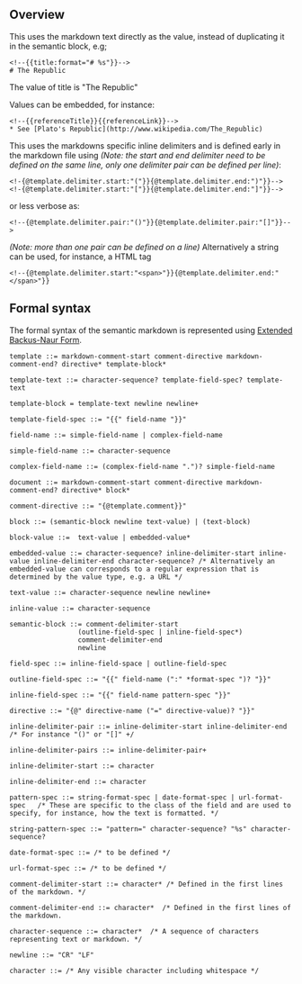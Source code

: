 ## Overview



This uses the markdown text directly as the value, instead of duplicating it in the semantic block, e.g;

    <!--{{title:format="# %s"}}-->
    # The Republic

The value of title is "The Republic"

Values can be embedded, for instance:

    <!--{{referenceTitle}}{{referenceLink}}-->
    * See [Plato's Republic](http://www.wikipedia.com/The_Republic)

This uses the markdowns specific inline delimiters and is defined early in the markdown file
using *(Note: the start and end delimiter need to be defined on the same line, only one delimiter pair can be defined per line)*:

    <!-{@template.delimiter.start:"("}}{@template.delimiter.end:")"}}-->
    <!-{@template.delimiter.start:"["}}{@template.delimiter.end:"]"}}-->

or less verbose as:

    <!--{@template.delimiter.pair:"()"}}{@template.delimiter.pair:"[]"}}-->

*(Note: more than one pair can be defined on a line)*
Alternatively a string can be used, for instance, a HTML tag

    <!--{@template.delimiter.start:"<span>"}}{@template.delimiter.end:"</span>"}}


## Formal syntax

 The formal syntax of the semantic markdown is represented using [Extended Backus-Naur Form](https://www.w3.org/TR/REC-xml/#sec-notation).

    template ::= markdown-comment-start comment-directive markdown-comment-end? directive* template-block*

    template-text ::= character-sequence? template-field-spec? template-text

    template-block = template-text newline newline+

    template-field-spec ::= "{{" field-name "}}"

    field-name ::= simple-field-name | complex-field-name

    simple-field-name ::= character-sequence

    complex-field-name ::= (complex-field-name ".")? simple-field-name  

    document ::= markdown-comment-start comment-directive markdown-comment-end? directive* block*

    comment-directive ::= "{@template.comment}}"

    block ::= (semantic-block newline text-value) | (text-block)

    block-value ::=  text-value | embedded-value*

    embedded-value ::= character-sequence? inline-delimiter-start inline-value inline-delimiter-end character-sequence? /* Alternatively an embedded-value can corresponds to a regular expression that is determined by the value type, e.g. a URL */

    text-value ::= character-sequence newline newline+

    inline-value ::= character-sequence

    semantic-block ::= comment-delimiter-start
                     (outline-field-spec | inline-field-spec*)
                     comment-delimiter-end
                     newline

    field-spec ::= inline-field-space | outline-field-spec

    outline-field-spec ::= "{{" field-name (":" *format-spec ")? "}}"

    inline-field-spec ::= "{{" field-name pattern-spec "}}"

    directive ::= "{@" directive-name ("=" directive-value)? "}}"

    inline-delimiter-pair ::= inline-delimiter-start inline-delimiter-end /* For instance "()" or "[]" +/

    inline-delimiter-pairs ::= inline-delimiter-pair+

    inline-delimiter-start ::= character

    inline-delimiter-end ::= character

    pattern-spec ::= string-format-spec | date-format-spec | url-format-spec   /* These are specific to the class of the field and are used to specify, for instance, how the text is formatted. */

    string-pattern-spec ::= "pattern=" character-sequence? "%s" character-sequence?

    date-format-spec ::= /* to be defined */

    url-format-spec ::= /* to be defined */

    comment-delimiter-start ::= character* /* Defined in the first lines of the markdown. */

    comment-delimiter-end ::= character*  /* Defined in the first lines of the markdown.

    character-sequence ::= character*  /* A sequence of characters representing text or markdown. */

    newline ::= "CR" "LF"

    character ::= /* Any visible character including whitespace */

